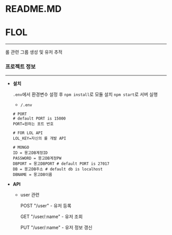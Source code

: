 # README.MD

# FLOL

---

롤 관련 그룹 생성 및 유저 추적

### 프로젝트 정보

---

- **설치**

    `.env`에서 환경변수 설정 후 `npm install`로 모듈 설치 `npm start`로 서버 실행

    - `/.env`

    ```
    # PORT
    # default PORT is 15000
    PORT=원하는 포트 번호

    # FOR LOL API
    LOL_KEY=자신의 롤 개발 API

    # MONGO
    ID = 몽고DB계정ID
    PASSWORD = 몽고DB계정PW
    DBPORT = 몽고DBPORT # default PORT is 27017
    DB = 몽고DB주소 # default db is localhost
    DBNAME = 몽고DB이름

    ```

- **API**
    - user 관련

        POST "/user" - 유저 등록

        GET "/user/:name" - 유저 조회

        PUT "/user/:name" - 유저 정보 갱신